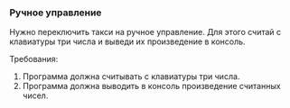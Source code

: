 
### Ручное управление

Нужно переключить такси на ручное управление.
Для этого считай с клавиатуры три числа и выведи их произведение в консоль.


Требования:
1.	Программа должна считывать с клавиатуры три числа.
2.	Программа должна выводить в консоль произведение считанных чисел.


